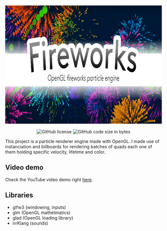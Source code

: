 <p align="center">
    <img src="banner.png" width="800" height="380">
</p>

<p align="center">
  <img alt="GitHub license" src="https://img.shields.io/github/license/Lycoon/fireworks">
  <img alt="GitHub code size in bytes" src="https://img.shields.io/github/languages/code-size/Lycoon/fireworks">
</p>

This project is a particle renderer engine made with OpenGL. I made use of instanciation and billboards for rendering batches of quads each one of them holding specific velocity, lifetime and color.

## Video demo
Check the YouTube video demo right [here](https://www.youtube.com/watch?v=0-K-u8UzkvA).

## Libraries
- glfw3 (windowing, inputs)
- glm (OpenGL mathetmatics)
- glad (OpenGL loading library)
- irrKlang (sounds)

